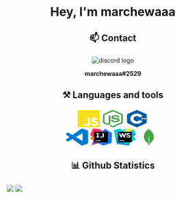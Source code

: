<h1 align="center">Hey, I'm marchewaaa</h1>

###

<h2 align="center">📫 Contact</h2>

###

<div align="center">
     <img src="https://raw.githubusercontent.com/maurodesouza/profile-readme-generator/master/src/assets/icons/social/discord/default.svg" width="52" height="40" alt="discord logo"/> <b><p align="center">marchewaaa#2529</p></b>
  </a>
</div>

###

<h2 align="center">⚒ Languages and tools</h2>

###

<div align="center">
  <img src="./img/javascript.svg" height="40" width="52" alt="javascript logo"  />
  <img src="./img/nodejs.svg" height="40" width="52" alt="nodejs logo"  />
  <img src="./img/cplusplus.svg" height="40" width="52" alt="cplusplus logo"  />
</div>
<div align="center">
  <img src="./img/vscode.svg" height="40" width="52" alt="svg logo"  />
  <img src="./img/intellijidea.svg" height="40" width="52" alt="intellijidea logo"  />
  <img src="./img/webstorm.svg" height="40" width="52" alt="webstorm logo"  />
  <img src="./img/mongodb.svg" height="40" width="52" alt="mongodb logo"  />
</div>

###

<h2 align="center">📊 Github Statistics</h2>

###

<p>&nbsp;<img align="center" src="https://github-readme-stats.vercel.app/api?username=marchewaaa524&show_icons=true&theme=dracula" height="170"/>
<img align="center" src="https://github-readme-stats.vercel.app/api/top-langs/?username=marchewaaa524&hide=lua&theme=dracula" height="120"/>

###
